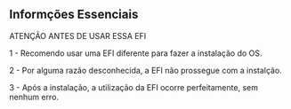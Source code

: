 ## Informções Essenciais

ATENÇÃO ANTES DE USAR ESSA EFI

1 - Recomendo usar uma EFI diferente para fazer a instalação do OS.

2 - Por alguma razão desconhecida, a EFI não prossegue com a instalção.

3 - Após a instalação, a utilização da EFI ocorre perfeitamente, sem nenhum erro.
